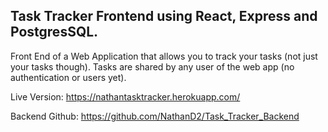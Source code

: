Task Tracker Frontend using React, Express and PostgresSQL.
-

Front End of a Web Application that allows you to track your tasks (not just your tasks though). Tasks are shared by any user of the web app (no authentication or users yet).


Live Version: https://nathantasktracker.herokuapp.com/

Backend Github: https://github.com/NathanD2/Task_Tracker_Backend
